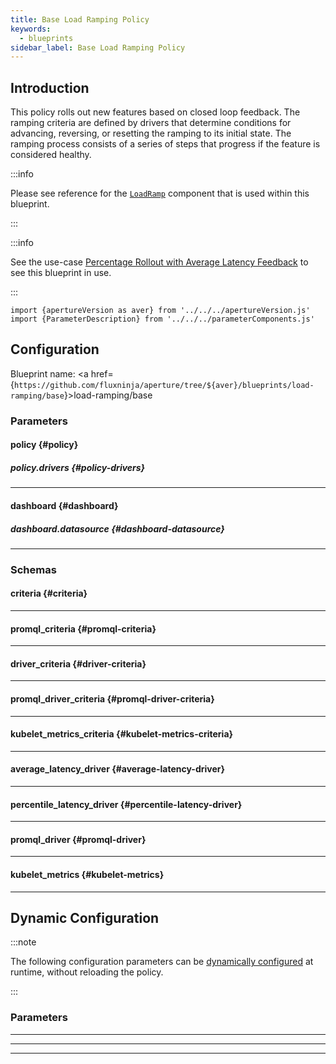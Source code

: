 ```yaml
---
title: Base Load Ramping Policy
keywords:
  - blueprints
sidebar_label: Base Load Ramping Policy
---
```


## Introduction

This policy rolls out new features based on closed loop feedback. The ramping
criteria are defined by drivers that determine conditions for advancing,
reversing, or resetting the ramping to its initial state. The ramping process
consists of a series of steps that progress if the feature is considered
healthy.

:::info

Please see reference for the
[`LoadRamp`](/reference/configuration/spec.md#load-ramp) component that is used
within this blueprint.

:::

:::info

See the use-case
[Percentage Rollout with Average Latency Feedback](/use-cases/percentage-rollouts/average-latency-feedback.md)
to see this blueprint in use.

:::

<!-- Configuration Marker -->

```mdx-code-block
import {apertureVersion as aver} from '../../../apertureVersion.js'
import {ParameterDescription} from '../../../parameterComponents.js'
```

## Configuration

<!-- vale off -->

Blueprint name: <a
href={`https://github.com/fluxninja/aperture/tree/${aver}/blueprints/load-ramping/base`}>load-ramping/base</a>

<!-- vale on -->

### Parameters

<!-- vale off -->

#### policy {#policy}

<!-- vale on -->

<!-- vale off -->

<a id="policy-components"></a>

<ParameterDescription
    name='policy.components'
    description='List of additional circuit components.'
    type='Array of Object (aperture.spec.v1.Component)'
    reference='../../spec#component'
    value='[]'
/>

<!-- vale on -->

<!-- vale off -->

<a id="policy-policy-name"></a>

<ParameterDescription
    name='policy.policy_name'
    description='Name of the policy.'
    type='string'
    reference=''
    value='"__REQUIRED_FIELD__"'
/>

<!-- vale on -->

<!-- vale off -->

<a id="policy-resources"></a>

<ParameterDescription
    name='policy.resources'
    description='Additional resources.'
    type='Object (aperture.spec.v1.Resources)'
    reference='../../spec#resources'
    value='{"flow_control": {"classifiers": []}}'
/>

<!-- vale on -->

<!-- vale off -->

<a id="policy-kubelet-metrics"></a>

<ParameterDescription
    name='policy.kubelet_metrics'
    description='Kubelet metrics configuration.'
    type='Object (kubelet_metrics)'
    reference='#kubelet-metrics'
    value='{}'
/>

<!-- vale on -->

<!-- vale off -->

<a id="policy-evaluation-interval"></a>

<ParameterDescription
    name='policy.evaluation_interval'
    description='The interval between successive evaluations of the Circuit.'
    type='string'
    reference=''
    value='"10s"'
/>

<!-- vale on -->

<!-- vale off -->

<a id="policy-load-ramp"></a>

<ParameterDescription
    name='policy.load_ramp'
    description='Identify the service and flows of the feature that needs to be rolled out. And specify load ramp steps.'
    type='Object (aperture.spec.v1.LoadRampParameters)'
    reference='../../spec#load-ramp-parameters'
    value='{"sampler": {"label_key": "", "selectors": [{"control_point": "__REQUIRED_FIELD__", "service": "__REQUIRED_FIELD__"}]}, "steps": [{"duration": "__REQUIRED_FIELD__", "target_accept_percentage": "__REQUIRED_FIELD__"}]}'
/>

<!-- vale on -->

<!-- vale off -->

<a id="policy-start"></a>

<ParameterDescription
    name='policy.start'
    description='Whether to start the ramp. This setting may be overridden at runtime via dynamic configuration.'
    type='Boolean'
    reference=''
    value='false'
/>

<!-- vale on -->

<!-- vale off -->

##### policy.drivers {#policy-drivers}

<!-- vale on -->

<!-- vale off -->

<a id="policy-drivers-average-latency-drivers"></a>

<ParameterDescription
    name='policy.drivers.average_latency_drivers'
    description='List of drivers that compare average latency against forward, backward and reset thresholds.'
    type='Array of Object (average_latency_driver)'
    reference='#average-latency-driver'
    value='[]'
/>

<!-- vale on -->

<!-- vale off -->

<a id="policy-drivers-percentile-latency-drivers"></a>

<ParameterDescription
    name='policy.drivers.percentile_latency_drivers'
    description='List of drivers that compare percentile latency against forward, backward and reset thresholds.'
    type='Array of Object (percentile_latency_driver)'
    reference='#percentile-latency-driver'
    value='[]'
/>

<!-- vale on -->

<!-- vale off -->

<a id="policy-drivers-promql-drivers"></a>

<ParameterDescription
    name='policy.drivers.promql_drivers'
    description='List of promql drivers that compare results of a Prometheus query against forward, backward and reset thresholds.'
    type='Array of Object (promql_driver)'
    reference='#promql-driver'
    value='[]'
/>

<!-- vale on -->

---

<!-- vale off -->

#### dashboard {#dashboard}

<!-- vale on -->

<!-- vale off -->

<a id="dashboard-extra-filters"></a>

<ParameterDescription
    name='dashboard.extra_filters'
    description='Additional filters to pass to each query to Grafana datasource.'
    type='Object (map[string]string)'
    reference='#map-string-string'
    value='{}'
/>

<!-- vale on -->

<!-- vale off -->

<a id="dashboard-refresh-interval"></a>

<ParameterDescription
    name='dashboard.refresh_interval'
    description='Refresh interval for dashboard panels.'
    type='string'
    reference=''
    value='"15s"'
/>

<!-- vale on -->

<!-- vale off -->

<a id="dashboard-time-from"></a>

<ParameterDescription
    name='dashboard.time_from'
    description='From time of dashboard.'
    type='string'
    reference=''
    value='"now-15m"'
/>

<!-- vale on -->

<!-- vale off -->

<a id="dashboard-time-to"></a>

<ParameterDescription
    name='dashboard.time_to'
    description='To time of dashboard.'
    type='string'
    reference=''
    value='"now"'
/>

<!-- vale on -->

<!-- vale off -->

<a id="dashboard-title"></a>

<ParameterDescription
    name='dashboard.title'
    description='Name of the main dashboard.'
    type='string'
    reference=''
    value='"Aperture Load Ramp"'
/>

<!-- vale on -->

<!-- vale off -->

##### dashboard.datasource {#dashboard-datasource}

<!-- vale on -->

<!-- vale off -->

<a id="dashboard-datasource-filter-regex"></a>

<ParameterDescription
    name='dashboard.datasource.filter_regex'
    description='Datasource filter regex.'
    type='string'
    reference=''
    value='""'
/>

<!-- vale on -->

<!-- vale off -->

<a id="dashboard-datasource-name"></a>

<ParameterDescription
    name='dashboard.datasource.name'
    description='Datasource name.'
    type='string'
    reference=''
    value='"$datasource"'
/>

<!-- vale on -->

---

### Schemas

<!-- vale off -->

#### criteria {#criteria}

<!-- vale on -->

<!-- vale off -->

<a id="criteria-threshold"></a>

<ParameterDescription
    name='threshold'
    description='The threshold for the criteria.'
    type='Number (double)'
    reference=''
    value='"__REQUIRED_FIELD__"'
/>

<!-- vale on -->

---

<!-- vale off -->

#### promql_criteria {#promql-criteria}

<!-- vale on -->

<!-- vale off -->

<a id="promql-criteria-operator"></a>

<ParameterDescription
    name='operator'
    description='The operator for the criteria. oneof: `gt | lt | gte | lte | eq | neq`.'
    type='string'
    reference=''
    value='"__REQUIRED_FIELD__"'
/>

<!-- vale on -->

<!-- vale off -->

<a id="promql-criteria-threshold"></a>

<ParameterDescription
    name='threshold'
    description='The threshold for the criteria.'
    type='Number (double)'
    reference=''
    value='"__REQUIRED_FIELD__"'
/>

<!-- vale on -->

---

<!-- vale off -->

#### driver_criteria {#driver-criteria}

<!-- vale on -->

<!-- vale off -->

<a id="driver-criteria-backward"></a>

<ParameterDescription
    name='backward'
    description='The backward criteria.'
    type='Object (criteria)'
    reference='#criteria'
    value='{}'
/>

<!-- vale on -->

<!-- vale off -->

<a id="driver-criteria-forward"></a>

<ParameterDescription
    name='forward'
    description='The forward criteria.'
    type='Object (criteria)'
    reference='#criteria'
    value='{}'
/>

<!-- vale on -->

<!-- vale off -->

<a id="driver-criteria-reset"></a>

<ParameterDescription
    name='reset'
    description='The reset criteria.'
    type='Object (criteria)'
    reference='#criteria'
    value='{}'
/>

<!-- vale on -->

---

<!-- vale off -->

#### promql_driver_criteria {#promql-driver-criteria}

<!-- vale on -->

<!-- vale off -->

<a id="promql-driver-criteria-backward"></a>

<ParameterDescription
    name='backward'
    description='The backward criteria.'
    type='Object (promql_criteria)'
    reference='#promql-criteria'
    value='{}'
/>

<!-- vale on -->

<!-- vale off -->

<a id="promql-driver-criteria-forward"></a>

<ParameterDescription
    name='forward'
    description='The forward criteria.'
    type='Object (promql_criteria)'
    reference='#promql-criteria'
    value='{}'
/>

<!-- vale on -->

<!-- vale off -->

<a id="promql-driver-criteria-reset"></a>

<ParameterDescription
    name='reset'
    description='The reset criteria.'
    type='Object (promql_criteria)'
    reference='#promql-criteria'
    value='{}'
/>

<!-- vale on -->

---

<!-- vale off -->

#### kubelet_metrics_criteria {#kubelet-metrics-criteria}

<!-- vale on -->

<!-- vale off -->

<a id="kubelet-metrics-criteria-pod-cpu"></a>

<ParameterDescription
    name='pod_cpu'
    description='The criteria of the pod cpu usage driver.'
    type='Object (driver_criteria)'
    reference='#driver-criteria'
    value='{}'
/>

<!-- vale on -->

<!-- vale off -->

<a id="kubelet-metrics-criteria-pod-memory"></a>

<ParameterDescription
    name='pod_memory'
    description='The criteria of the pod memory usage driver.'
    type='Object (driver_criteria)'
    reference='#driver-criteria'
    value='{}'
/>

<!-- vale on -->

---

<!-- vale off -->

#### average_latency_driver {#average-latency-driver}

<!-- vale on -->

<!-- vale off -->

<a id="average-latency-driver-criteria"></a>

<ParameterDescription
    name='criteria'
    description='The criteria of the driver.'
    type='Object (driver_criteria)'
    reference='#driver-criteria'
    value='"__REQUIRED_FIELD__"'
/>

<!-- vale on -->

<!-- vale off -->

<a id="average-latency-driver-selectors"></a>

<ParameterDescription
    name='selectors'
    description='Identify the service and flows whose latency needs to be measured.'
    type='Array of Object (aperture.spec.v1.Selector)'
    reference='../../spec#selector'
    value='[{"control_point": "__REQUIRED_FIELD__", "service": "__REQUIRED_FIELD__"}]'
/>

<!-- vale on -->

---

<!-- vale off -->

#### percentile_latency_driver {#percentile-latency-driver}

<!-- vale on -->

<!-- vale off -->

<a id="percentile-latency-driver-criteria"></a>

<ParameterDescription
    name='criteria'
    description='The criteria of the driver.'
    type='Object (driver_criteria)'
    reference='#driver-criteria'
    value='"__REQUIRED_FIELD__"'
/>

<!-- vale on -->

<!-- vale off -->

<a id="percentile-latency-driver-flux-meter"></a>

<ParameterDescription
    name='flux_meter'
    description='FluxMeter specifies the flows whose latency needs to be measured and parameters for the histogram metrics.'
    type='Object (aperture.spec.v1.FluxMeter)'
    reference='../../spec#flux-meter'
    value='{"selector": [{"control_point": "__REQUIRED_FIELD__", "service": "__REQUIRED_FIELD__"}], "static_buckets": {"buckets": [5, 10, 25, 50, 100, 250, 500, 1000, 2500, 5000, 10000]}}'
/>

<!-- vale on -->

<!-- vale off -->

<a id="percentile-latency-driver-percentile"></a>

<ParameterDescription
    name='percentile'
    description='The percentile to be used for latency measurement.'
    type='Number (double)'
    reference=''
    value='95'
/>

<!-- vale on -->

---

<!-- vale off -->

#### promql_driver {#promql-driver}

<!-- vale on -->

<!-- vale off -->

<a id="promql-driver-criteria"></a>

<ParameterDescription
    name='criteria'
    description='The criteria of the driver.'
    type='Object (promql_driver_criteria)'
    reference='#promql-driver-criteria'
    value='"__REQUIRED_FIELD__"'
/>

<!-- vale on -->

<!-- vale off -->

<a id="promql-driver-query-string"></a>

<ParameterDescription
    name='query_string'
    description='The Prometheus query to be run. Must return a scalar or a vector with a single element.'
    type='string'
    reference=''
    value='"__REQUIRED_FIELD__"'
/>

<!-- vale on -->

---

<!-- vale off -->

#### kubelet_metrics {#kubelet-metrics}

<!-- vale on -->

<!-- vale off -->

<a id="kubelet-metrics-criteria"></a>

<ParameterDescription
    name='criteria'
    description='Criteria.'
    type='Object (kubelet_metrics_criteria)'
    reference='#kubelet-metrics-criteria'
    value='"__REQUIRED_FIELD__"'
/>

<!-- vale on -->

<!-- vale off -->

<a id="kubelet-metrics-infra-context"></a>

<ParameterDescription
    name='infra_context'
    description='Kubernetes selector for scraping metrics.'
    type='Object (aperture.spec.v1.KubernetesObjectSelector)'
    reference='../../spec#kubernetes-object-selector'
    value='"__REQUIRED_FIELD__"'
/>

<!-- vale on -->

---

## Dynamic Configuration

:::note

The following configuration parameters can be
[dynamically configured](/reference/aperturectl/apply/dynamic-config/dynamic-config.md)
at runtime, without reloading the policy.

:::

### Parameters

<!-- vale off -->

<a id="pass-through-label-values"></a>

<ParameterDescription
    name='pass_through_label_values'
    description='Specify certain label values to be always accepted by the _Sampler_ regardless of accept percentage. This configuration can be updated at the runtime without shutting down the policy.'
    type='Array of string'
    reference=''
    value='["__REQUIRED_FIELD__"]'
/>

<!-- vale on -->

---

<!-- vale off -->

<a id="reset"></a>

<ParameterDescription
    name='reset'
    description='Reset load ramp to the first step. This setting can be updated at the runtime without shutting down the policy.'
    type='Boolean'
    reference=''
    value='false'
/>

<!-- vale on -->

---

<!-- vale off -->

<a id="start"></a>

<ParameterDescription
    name='start'
    description='Start load ramp. This setting can be updated at runtime without shutting down the policy. The load ramp gets paused if this flag is set to false in the middle of a load ramp.'
    type='Boolean'
    reference=''
    value='false'
/>

<!-- vale on -->

---
